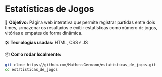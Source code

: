 # Estatísticas de Jogos

📌 **Objetivo:** Página web interativa que permite registrar partidas entre dois times, armazenar os resultados e exibir estatísticas como número de jogos, vitórias e empates de forma dinâmica.

🛠️ **Tecnologias usadas:** HTML, CSS e JS

📦 **Como rodar localmente:**
```bash
git clone https://github.com/MatheusGermann/estatisticas_de_jogos.git
cd estatisticas_de_jogos
